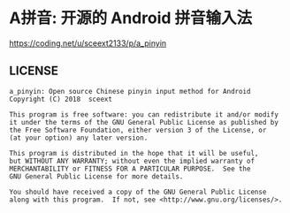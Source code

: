 <!-- README.md, a_pinin/
  lang: zh_CN
-->

# A拼音: 开源的 Android 拼音输入法
<https://coding.net/u/sceext2133/p/a_pinyin>


## LICENSE

```
a_pinyin: Open source Chinese pinyin input method for Android
Copyright (C) 2018  sceext

This program is free software: you can redistribute it and/or modify
it under the terms of the GNU General Public License as published by
the Free Software Foundation, either version 3 of the License, or
(at your option) any later version.

This program is distributed in the hope that it will be useful,
but WITHOUT ANY WARRANTY; without even the implied warranty of
MERCHANTABILITY or FITNESS FOR A PARTICULAR PURPOSE.  See the
GNU General Public License for more details.

You should have received a copy of the GNU General Public License
along with this program.  If not, see <http://www.gnu.org/licenses/>.
```

<!-- end README.md -->
